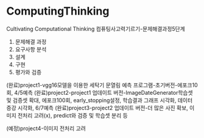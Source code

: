 # ComputingThinking
Cultivating Computational Thinking
컴퓨팅사고력기르기-문제해결과정5단계

1. 문제해결 과정
2. 요구사항 분석
3. 설계
4. 구현
5. 평가와 검증

(완료)project1-vgg16모델을 이용한 세탁기 문열림 예측 프로그램-초기버전-에포크10회, 4/5예측
(완료)project2-project1 업데이트 버전-ImageDateGenerator학습셋 및 검증셋 확대, 에포크100회, early_stopping설정, 학습결과 그래프 시각화, 데이터 증강 시각화, 6/7예측
(완료)project3-project2 업데이트 버전-더 많은 사진 확보, 이미지 전처리 고려(x), predict와 검증 및 학습셋 분리 등

(예정)project4-이미지 전처리 고려
